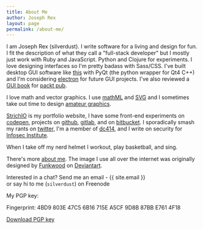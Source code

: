 ```yaml
---
title: About Me
author: Joseph Rex
layout: page
permalink: /about-me/
---
```


I am <span itemprop="name">Joseph Rex</span> (<span itemprop="nickname">silverdust</span>). I write software for a living and design for fun. I fit the description of what they call a "full-stack developer" but I mostly just work with Ruby and JavaScript. Python and Clojure for experiments. I love designing interfaces so I'm pretty badass with Sass/CSS. I've built desktop GUI software  like [this][7] with PyQt (the python wrapper for Qt4 C++) and I'm considering [electron](http://electron.atom.io/) for future GUI projects. I've also reviewed a [GUI book][19] for [packt pub][20].

I love math and vector graphics. I use [mathML][1] and [SVG][15] and I sometimes take out time to design [amateur graphics][14].

<span itemprop="url">[StrichIO][5]</span> is my portfolio website, I have some front-end experiments on [codepen][8], projects on [github][9], [gitlab](https://gitlab.com/bl4ckdu5t), and on [bitbucket][10]. I sporadically smash my rants on [twitter][11], I'm a member of [dc414][12], and I write on security for [Infosec Institute][13].

When I take off my nerd helmet I workout, play basketball, and sing.

There's more [about me][16]. The image I use all over the internet was originally designed by [Funkwood][17] on [Deviantart][18].

Interested in a chat? <span data-email>Send me an email - {{ site.email }}</span> <br>or say hi to me (<code>silverdust</code>) on Freenode

My PGP key:

Fingerprint: 4BD9 803E 47C5 6B16 715E  A5CF 9D8B 87BB E761 4F18

[Download PGP key][3]

[1]: http://josephrex.me/things-you-can-do-with-mathml/ "Things you can do with MathML"
[3]: http://strich.io/joerex.asc "Get my PGP public key"
[4]: http://www.amazon.com/Design-Everyday-Things-Donald-Norman/dp/0465067107
[5]: http://strich.io
[6]: https://twitter.com/jnd1er
[7]: http://josephrex.me/registron
[8]: http://codepen.io/bl4ckdu5t
[9]: https://github.com/bl4ckdu5t
[10]: http://bitbucket.org/bl4ckdu5t
[11]: http://twitter.com/joerex101
[12]: https://dc414.org/~silverdust/
[13]: http://resources.infosecinstitute.com/author/joseph-rex/
[14]: http://bl4ckdu5t.deviantart.com
[15]: http://josephrex.me/exploring-svg-for-absolute-beginners/ "Exploring SVG for beginners"
[16]: http://about.me/joerex101
[17]: http://funkwood.deviantart.com/
[18]: http://funkwood.deviantart.com/art/Computer-hacker-172206222
[19]:https://www.amazon.com/Python-Programming-Cookbook-Burkhard-Meier/dp/1785283758
[20]:https://www.packtpub.com
